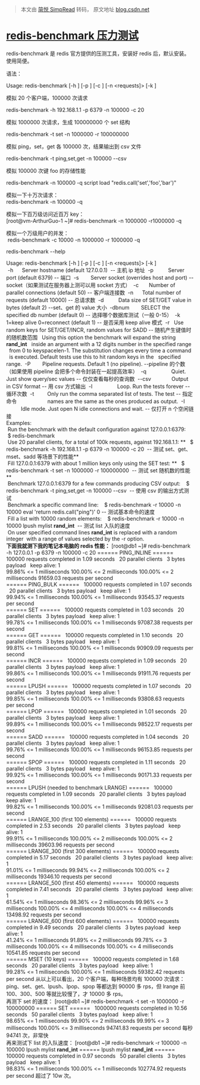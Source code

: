 > 本文由 [简悦 SimpRead](http://ksria.com/simpread/) 转码， 原文地址 [blog.csdn.net](https://blog.csdn.net/eagle89/article/details/77749196?utm_source=blogxgwz9&utm_medium=distribute.pc_relevant.none-task-blog-baidujs_baidulandingword-6&spm=1001.2101.3001.4242)

[redis-benchmark 压力测试](http://www.cnblogs.com/jandison/p/7337442.html)
======================================================================

redis-benchmark 是 redis 官方提供的压测工具，安装好 redis 后，默认安装。使用简便。

语法：

Usage: redis-benchmark [-h <host>] [-p <port>] [-c <clients>] [-n <requests]> [-k <boolean>]

模拟 20 个客户端，100000 次请求

redis-benchmark -h 192.168.1.1 -p 6379 -n 100000 -c 20

模拟 1000000 次请求，生成 100000000 个 set 结构

redis-benchmark -t set -n 1000000 -r 100000000

模拟 ping，set，get 各 100000 次，结果输出到 csv 文件

redis-benchmark -t ping,set,get -n 100000 --csv

模拟 100000 次键 foo 的存储性能

redis-benchmark -n 100000 -q script load "redis.call('set','foo','bar')"

模拟一下十万次请求：  
redis-benchmark -n 100000 -q  
  
模拟一下百万级访问近百万 key：  
[root@vm-ArthurGuo-1 ~]# redis-benchmark -n 1000000 -r1000000 -q  
  
模拟一个万级用户的并发：  
 redis-benchmark -c 10000 -n 1000000 -r 1000000 -q  

redis-benchmark --help

Usage: redis-benchmark [-h <host>] [-p <port>] [-c <clients>] [-n <requests]> [-k <boolean>]  
 -h <hostname>      Server hostname (default 127.0.0.1)  -- 主机 ip 地址  -p <port>          Server port (default 6379) -- 端口  -s <socket>        Server socket (overrides host and port) --socket（如果测试在服务器上测可以用 socket 方式）  -c <clients>       Number of parallel connections (default 50) -- 客户端连接数  -n <requests>      Total number of requests (default 10000) -- 总请求数  -d <size>          Data size of SET/GET value in bytes (default 2) --set、get 的 value 大小  -dbnum <db>        SELECT the specified db number (default 0) -- 选择哪个数据库测试（一般 0-15）  -k <boolean>       1=keep alive 0=reconnect (default 1) -- 是否采用 keep alive 模式  -r <keyspacelen>   Use random keys for SET/GET/INCR, random values for SADD -- 随机产生键值时的随机数范围   Using this option the benchmark will expand the string __rand_int__   inside an argument with a 12 digits number in the specified range   from 0 to keyspacelen-1. The substitution changes every time a command   is executed. Default tests use this to hit random keys in the   specified range.  -P <numreq>        Pipeline <numreq> requests. Default 1 (no pipeline). --pipeline 的个数（如果使用 pipeline 会把多个命令封装在一起提高效率）  -q                 Quiet. Just show query/sec values -- 仅仅查看每秒的查询数  --csv              Output in CSV format -- 用 csv 方式输出  -l                 Loop. Run the tests forever -- 循环次数  -t <tests>         Only run the comma separated list of tests. The test -- 指定命令                     names are the same as the ones produced as output.  -I                 Idle mode. Just open N idle connections and wait. -- 仅打开 n 个空闲链接  
Examples:  
 Run the benchmark with the default configuration against 127.0.0.1:6379:    $ redis-benchmark  
 Use 20 parallel clients, for a total of 100k requests, against 192.168.1.1: **   $ redis-benchmark -h 192.168.1.1 -p 6379 -n 100000 -c 20  -- 测试 set、get、mset、sadd 等场景下的性能**  
 Fill 127.0.0.1:6379 with about 1 million keys only using the SET test: **   $ redis-benchmark -t set -n 1000000 -r 100000000  -- 测试 set 随机数的性能**  
 Benchmark 127.0.0.1:6379 for a few commands producing CSV output:    $ redis-benchmark -t ping,set,get -n 100000 --csv  -- 使用 csv 的输出方式测试  
 Benchmark a specific command line:    $ redis-benchmark -r 10000 -n 10000 eval 'return redis.call("ping")' 0 -- 测试基本命令的速度  
 Fill a list with 10000 random elements:    $ redis-benchmark -r 10000 -n 10000 lpush mylist __rand_int__  -- 测试 list 入队的速度  
 On user specified command lines __rand_int__ is replaced with a random integer  with a range of values selected by the -r option.  
**下面我就测下我的笔记本电脑的 redis 性能：** [root@db1 ~]# redis-benchmark -h 127.0.0.1 -p 6379 -n 100000 -c 20 ====== PING_INLINE ======   100000 requests completed in 1.09 seconds   20 parallel clients   3 bytes payload   keep alive: 1  
99.86% <= 1 milliseconds 100.00% <= 2 milliseconds 100.00% <= 2 milliseconds 91659.03 requests per second  
====== PING_BULK ======   100000 requests completed in 1.07 seconds   20 parallel clients   3 bytes payload   keep alive: 1  
99.94% <= 1 milliseconds 100.00% <= 1 milliseconds 93545.37 requests per second  
====== SET ======   100000 requests completed in 1.03 seconds   20 parallel clients   3 bytes payload   keep alive: 1  
99.78% <= 1 milliseconds 100.00% <= 1 milliseconds 97087.38 requests per second  
====== GET ======   100000 requests completed in 1.10 seconds   20 parallel clients   3 bytes payload   keep alive: 1  
99.81% <= 1 milliseconds 100.00% <= 1 milliseconds 90909.09 requests per second  
====== INCR ======   100000 requests completed in 1.09 seconds   20 parallel clients   3 bytes payload   keep alive: 1  
99.86% <= 1 milliseconds 100.00% <= 1 milliseconds 91911.76 requests per second  
====== LPUSH ======   100000 requests completed in 1.07 seconds   20 parallel clients   3 bytes payload   keep alive: 1  
99.85% <= 1 milliseconds 100.00% <= 1 milliseconds 93808.63 requests per second  
====== LPOP ======   100000 requests completed in 1.01 seconds   20 parallel clients   3 bytes payload   keep alive: 1  
99.89% <= 1 milliseconds 100.00% <= 1 milliseconds 98522.17 requests per second  
====== SADD ======   100000 requests completed in 1.04 seconds   20 parallel clients   3 bytes payload   keep alive: 1  
99.76% <= 1 milliseconds 100.00% <= 1 milliseconds 96153.85 requests per second  
====== SPOP ======   100000 requests completed in 1.11 seconds   20 parallel clients   3 bytes payload   keep alive: 1  
99.92% <= 1 milliseconds 100.00% <= 1 milliseconds 90171.33 requests per second  
====== LPUSH (needed to benchmark LRANGE) ======   100000 requests completed in 1.09 seconds   20 parallel clients   3 bytes payload   keep alive: 1  
99.82% <= 1 milliseconds 100.00% <= 1 milliseconds 92081.03 requests per second  
====== LRANGE_100 (first 100 elements) ======   100000 requests completed in 2.53 seconds   20 parallel clients   3 bytes payload   keep alive: 1  
99.91% <= 1 milliseconds 100.00% <= 2 milliseconds 100.00% <= 2 milliseconds 39603.96 requests per second  
====== LRANGE_300 (first 300 elements) ======   100000 requests completed in 5.17 seconds   20 parallel clients   3 bytes payload   keep alive: 1  
91.01% <= 1 milliseconds 99.94% <= 2 milliseconds 100.00% <= 2 milliseconds 19346.10 requests per second  
====== LRANGE_500 (first 450 elements) ======   100000 requests completed in 7.41 seconds   20 parallel clients   3 bytes payload   keep alive: 1  
61.54% <= 1 milliseconds 98.36% <= 2 milliseconds 99.96% <= 3 milliseconds 100.00% <= 4 milliseconds 100.00% <= 4 milliseconds 13498.92 requests per second  
====== LRANGE_600 (first 600 elements) ======   100000 requests completed in 9.49 seconds   20 parallel clients   3 bytes payload   keep alive: 1  
41.24% <= 1 milliseconds 91.89% <= 2 milliseconds 99.78% <= 3 milliseconds 100.00% <= 4 milliseconds 100.00% <= 4 milliseconds 10541.85 requests per second  
====== MSET (10 keys) ======   100000 requests completed in 1.68 seconds   20 parallel clients   3 bytes payload   keep alive: 1  
99.28% <= 1 milliseconds 100.00% <= 1 milliseconds 59382.42 requests per second 从以上可以看出，20 个客户端，每种场景均有 100000 次请求：ping、set、get、lpush、lpop、spop 等都达到 90000 多 rps，但 lrange 前 100、300、500 等就比较慢了，才 10000 多 rps。  
再测下 set 的速度： [root@db1 ~]# redis-benchmark -t set -n 1000000 -r 100000000 ====== SET ======   1000000 requests completed in 10.56 seconds   50 parallel clients   3 bytes payload   keep alive: 1  
98.65% <= 1 milliseconds 99.90% <= 2 milliseconds 99.99% <= 3 milliseconds 100.00% <= 3 milliseconds 94741.83 requests per second 每秒 94741 次，非常快  
再来测试下 list 的入队速度： [root@db1 ~]# redis-benchmark -r 100000 -n 100000 lpush mylist __rand_int__ ====== lpush mylist __rand_int__ ======   100000 requests completed in 0.97 seconds   50 parallel clients   3 bytes payload   keep alive: 1  
98.83% <= 1 milliseconds 100.00% <= 1 milliseconds 102774.92 requests per second 超过了 10w 次。